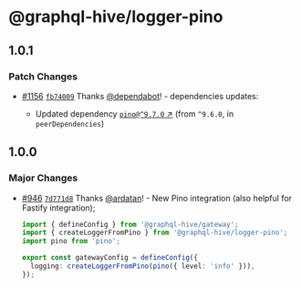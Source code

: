 # @graphql-hive/logger-pino

## 1.0.1

### Patch Changes

- [#1156](https://github.com/graphql-hive/gateway/pull/1156) [`fb74009`](https://github.com/graphql-hive/gateway/commit/fb740098652dba2e9107981d1f4e362143478451) Thanks [@dependabot](https://github.com/apps/dependabot)! - dependencies updates:

  - Updated dependency [`pino@^9.7.0` ↗︎](https://www.npmjs.com/package/pino/v/9.7.0) (from `^9.6.0`, in `peerDependencies`)

## 1.0.0

### Major Changes

- [#946](https://github.com/graphql-hive/gateway/pull/946) [`7d771d8`](https://github.com/graphql-hive/gateway/commit/7d771d89ff6d731b1025acfc5eb197541a6d5d35) Thanks [@ardatan](https://github.com/ardatan)! - New Pino integration (also helpful for Fastify integration);

  ```ts
  import { defineConfig } from '@graphql-hive/gateway';
  import { createLoggerFromPino } from '@graphql-hive/logger-pino';
  import pino from 'pino';

  export const gatewayConfig = defineConfig({
    logging: createLoggerFromPino(pino({ level: 'info' })),
  });
  ```
